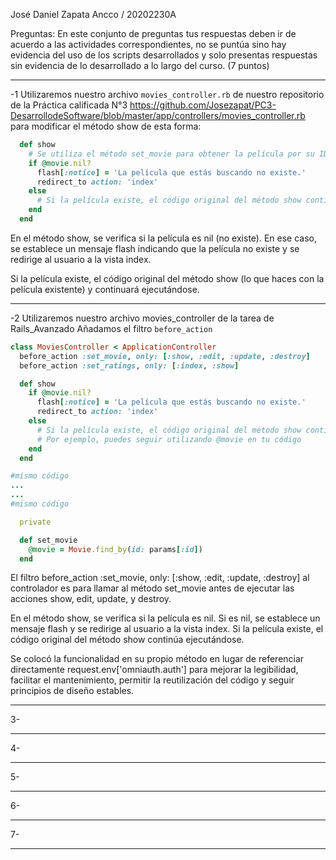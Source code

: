 José Daniel Zapata Ancco / 20202230A


Preguntas:  En este conjunto de preguntas tus respuestas deben ir de acuerdo a las actividades correspondientes, no se puntúa sino hay evidencia del uso de los scripts desarrollados y solo presentas respuestas sin evidencia de lo desarrollado a lo largo del curso. (7 puntos)

***

-1 Utilizaremos nuestro archivo `movies_controller.rb` de nuestro repositorio de la Práctica calificada N°3 https://github.com/Josezapat/PC3-DesarrollodeSoftware/blob/master/app/controllers/movies_controller.rb para modificar el método show de esta forma:

```ruby
  def show
    # Se utiliza el método set_movie para obtener la película por su ID
    if @movie.nil?
      flash[:notice] = 'La película que estás buscando no existe.'
      redirect_to action: 'index'
    else
      # Si la película existe, el código original del método show continúa aquí
    end
  end
```

En el método show, se verifica si la película es nil (no existe). En ese caso, se establece un mensaje flash indicando que la película no existe y se redirige al usuario a la vista index.

Si la película existe, el código original del método show (lo que haces con la película existente) y continuará ejecutándose.

***

-2 Utilizaremos nuestro archivo movies_controller de la tarea de Rails_Avanzado 
 Añadamos el filtro `before_action`
 
```ruby
class MoviesController < ApplicationController
  before_action :set_movie, only: [:show, :edit, :update, :destroy]
  before_action :set_ratings, only: [:index, :show]

  def show
    if @movie.nil?
      flash[:notice] = 'La película que estás buscando no existe.'
      redirect_to action: 'index'
    else
      # Si la película existe, el código original del método show continúa aquí
      # Por ejemplo, puedes seguir utilizando @movie en tu código
    end
  end

#mismo código
...
...
#mismo código

  private

  def set_movie
    @movie = Movie.find_by(id: params[:id])
  end
```

El filtro before_action :set_movie, only: [:show, :edit, :update, :destroy] al controlador es para llamar al método set_movie antes de ejecutar las acciones show, edit, update, y destroy.

En el método show, se verifica si la película es nil. Si es nil, se establece un mensaje flash y se redirige al usuario a la vista index. Si la película existe, el código original del método show continúa ejecutándose.

Se colocó la funcionalidad en su propio método en lugar de referenciar directamente request.env['omniauth.auth'] para mejorar la legibilidad, facilitar el mantenimiento, permitir la reutilización del código y seguir principios de diseño estables.

***

3- 

***

4-

***

5-

***

6-

***

7-

***
